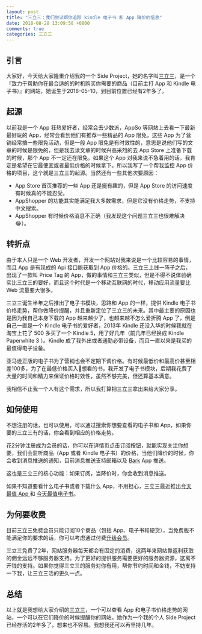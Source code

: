 ```yaml
---
layout: post
title: "三立三：我们尝试帮你追踪 kindle 电子书 和 App 降价的信息"
date: 2018-08-28 13:09:58 +0800
comments: true
categories: 三立三
---
```


## 引言

大家好，今天给大家隆重介绍我的一个 Side Project，她的名字叫[三立三](https://3li3.com/)，是一个『致力于帮助你在最合适的的时机购买你需要的商品（目前主打 App 和 Kindle 电子书）』的网站，她诞生于2016-05-10，到目前位置已经有2年多了。

## 起源

<!--more-->

以前我是一个 App 狂热爱好者，经常会去少数派，AppSo 等网站上去看一下最新最好玩的 App，经常会看到他们有推荐一些精品的 App 限免，这些 App 为了营销经常搞一些限免活动，但是一般 App 限免是有时效性的，意思是说他们写的文章的时候是限免的，但是我去读文章的时候兴高采烈的去 App Store 上准备下载的时候，那个 App 不一定还在限免。如果这个 App 对我来说不急着用的话，我肯定是希望在它最便宜或者最低价格的时候拿下。所以我写了一个帮我监控 App 价格的项目，这个就是三立三的起源。当然还有一些其他次要原因：

- App Store 首页推荐的一些 App 还是挺有趣的，但是 App Store 的访问速度有时候真的不能忍受。
- AppShopper 的功能其实能满足我大多数需求，但是它没有价格走势，不支持中文搜索。
- AppShopper 有时候价格消息不正确（我发现这个问题三立三也很难解决😂）。

## 转折点

由于本人只是一个 Web 开发者，开发一个网站对我来说是一个比较容易的事情，而且 App 是有现成的 Api 接口能获取到 App 价格的。三立三上线一阵子之后，出现了一款叫 Price Tag 的 App，做的事情和三立三类似，但是不得不说体验确实比三立三的要好，而且这个时代是一个移动互联网的时代，移动应用流量要比 Web 流量要大很多。

三立三诞生半年之后推出了电子书模块，思路和 App 的一样，提供 Kindle 电子书价格走势，帮你做降价提醒，并且重新定位了三立三的未来。其中最主要的原因也是因为我自己本身下载的 App 越来越少了，也越来越不怎么爱折腾 App 了，倒是自己一直是一个 Kindle 电子书的爱好者，2013年 Kindle 还没入华的时候我就在淘宝上花了 500 多买了一个 Kindle 5，用了好几年（前几年已经换成 Kindle Paperwhite 3 ）。Kindle 成了我外出或者通勤必带设备，而且一直以来是我买的最值得电子设备。

亚马逊正版的电子书为了营销也会不定期下调价格。有时候最低价和最高价甚至相差100多，为了在最低价格买入想看的书，我开发了电子书模块，后期我花费了大量的时间和精力来保证价格时效性，虽然不够完美，但还算基本满意。

我相信不止我一个人有这个需求，所以我打算把三立三拿出来给大家分享。

## 如何使用

不想注册的话，也可以使用，可以通过搜索你想要查看的电子书和 App，如果你要的三立三有的话，你会看到相应的价格走势。

花2分钟注册成为会员的话，你可以在详情页点击订阅按钮，就能实现关注你想要，我们会监听商品（App 或者 Kindle 电子书）的价格，当他们降价的时候，你会收到消息推送的通知，目前消息推送支持邮箱以及 [Bark](https://blog.3li3.com/use_bark/) App 推送。

这也是三立三的核心功能：如果订阅，当降价时，你会收到消息推送。

如果不知道要看什么电子书或者下载什么 App，不用担心，三立三最近推出[今天最值 App ](https://3li3.com/app/day?date=&sort=-updated_at) 和 [今天最值电子书](https://3li3.com/book/day?date=&sort=-updated_at)。

## 为何要收费

目前三立三免费会员只能订阅10个商品（包括 App、电子书和硬货），当免费版不能满足你的要求的话，你可以考虑通过付费[升级会员](https://3li3.com/site/pricing)。

三立三免费了2年，网站服务器每天都会有固定的消费，这两年来网站靠返利获取的佣金远远不够服务器支持。为了更好的提供服务需要更好的服务器资源，这离不开钱的支持。如果你觉得三立三的服务对你有用，帮你节约时间和金钱，不妨支持一下我，让三立三活的更久一点。

## 总结

以上就是我想给大家介绍的[三立三](https://3li3.com/)，一个可以查看 App 和电子书价格走势的网站，一个可以在它们降价的时候提醒你的网站。她作为一个我的个人 Side Project 已经存活的2年多了，想来也不容易。我想我还可以再坚持几年。